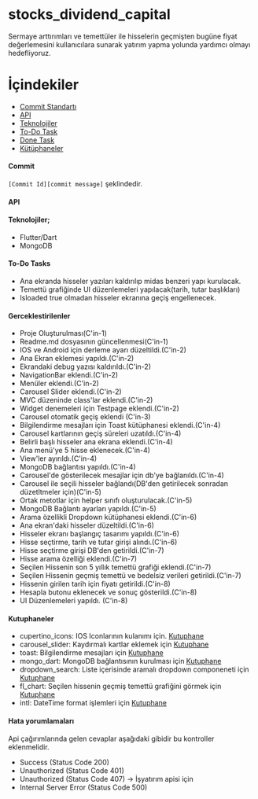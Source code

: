 # stocks_dividend_capital

Sermaye arttırımları ve temettüler ile hisselerin geçmişten bugüne fiyat değerlemesini kullanıcılara sunarak yatırım yapma yolunda yardımcı olmayı hedefliyoruz.

# İçindekiler
- [Commit Standartı](#commit)
- [API](#api)
- [Teknolojiler](#Teknolojiler)
- [To-Do Task](#To-Do-Tasks)
- [Done Task](#Gerceklestirilenler)
- [Kütüphaneler](#Kutuphaneler)


#### Commit
`[Commit Id][commit message]` şeklindedir. 

#### API


#### Teknolojiler;
- Flutter/Dart
- MongoDB

#### To-Do Tasks
- Ana ekranda hisseler yazıları kaldırılıp midas benzeri yapı kurulacak.
- Temettü grafiğinde UI düzenlemeleri yapılacak(tarih, tutar başlıkları)
- Isloaded true olmadan hisseler ekranına geçiş engellenecek.

#### Gerceklestirilenler
- Proje Oluşturulması(C'in-1)
- Readme.md dosyasının güncellenmesi(C'in-1)
- IOS ve Android için derleme ayarı düzeltildi.(C'in-2)
- Ana Ekran eklemesi yapıldı.(C'in-2)
- Ekrandaki debug yazısı kaldırıldı.(C'in-2)
- NavigationBar eklendi.(C'in-2)
- Menüler eklendi.(C'in-2)
- Carousel Slider eklendi.(C'in-2)
- MVC düzeninde class'lar eklendi.(C'in-2)
- Widget denemeleri için Testpage eklendi.(C'in-2)
- Carousel otomatik geçiş eklendi (C'in-3)
- Bilgilendirme mesajları için Toast kütüphanesi eklendi.(C'in-4)
- Carousel kartlarının geçiş süreleri uzatıldı.(C'in-4)
- Belirli başlı hisseler ana ekrana eklendi.(C'in-4)
- Ana menü'ye 5 hisse eklenecek.(C'in-4)
- View'ler ayırıldı.(C'in-4)
- MongoDB bağlantısı yapıldı.(C'in-4)
- Carousel'de gösterilecek mesajlar için db'ye bağlanıldı.(C'in-4)
- Carousel ile seçili hisseler bağlandı(DB'den getirilecek sonradan düzetltmeler için)(C'in-5)
- Ortak metotlar için helper sınıfı oluşturulacak.(C'in-5)
- MongoDB Bağlantı ayarları yapıldı.(C'in-5)
- Arama özellikli Dropdown kütüphanesi eklendi.(C'in-6)
- Ana ekran'daki hisseler düzeltildi.(C'in-6)
- Hisseler ekranı başlangıç tasarımı yapıldı.(C'in-6)
- Hisse seçtirme, tarih ve tutar girişi alındı.(C'in-6)
- Hisse seçtirme girişi DB'den getirildi.(C'in-7)
- Hisse arama özelliği eklendi.(C'in-7)
- Seçilen Hissenin son 5 yıllık temettü grafiği eklendi.(C'in-7)
- Seçilen Hissenin geçmiş temettü ve bedelsiz verileri getirildi.(C'in-7)
- Hissenin girilen tarih için fiyatı getirildi.(C'in-8)
- Hesapla butonu eklenecek ve sonuç gösterildi.(C'in-8)
- UI Düzenlemeleri yapıldı. (C'in-8)

#### Kutuphaneler
- cupertino_icons: IOS Iconlarının kulanımı için. [Kutuphane](https://pub.dev/packages/cupertino_icons/install)
- carousel_slider: Kaydırmalı kartlar eklemek için [Kutuphane](https://pub.dev/packages/carousel_slider/install)
- toast: Bilgilendirme mesajları için [Kutuphane](https://pub.dev/packages/toast/install)
- mongo_dart: MongoDB bağlantısının kurulması için [Kutuphane](https://pub.dev/packages/mongo_dart/install)
- dropdown_search: Liste içerisinde aramalı dropdown componeneti için [Kutuphane](https://pub.dev/packages/dropdown_search/install)
- fl_chart: Seçilen hissenin geçmiş temettü grafiğini görmek için [Kutuphane](https://pub.dev/packages/fl_chart/install)
- intl: DateTime format işlemleri için [Kutuphane](https://pub.dev/packages/intl/install)

#### Hata yorumlamaları
Api çağırımlarında gelen cevaplar aşağıdaki gibidir bu kontroller eklenmelidir.
- Success (Status Code 200)
- Unauthorized (Status Code 401)
- Unauthorized (Status Code 407) -> İşyatırım apisi için
- Internal Server Error (Status Code 500)
